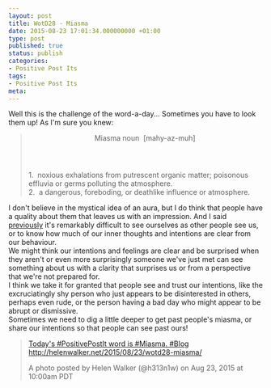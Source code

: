 ```yaml
---
layout: post
title: WotD28 - Miasma
date: 2015-08-23 17:01:34.000000000 +01:00
type: post
published: true
status: publish
categories:
- Positive Post Its
tags:
- Positive Post Its
meta:
---
```

<p>Well this is the challenge of the word-a-day... Sometimes you have to look them up! As I'm sure you knew:</p>
<blockquote><header class="luna-data-header"><span class="dbox-pg"><span class="oneClick-link oneClick-available">Miasma noun  </span></span>[mahy-<span class="dbox-bold">az</span>-m<span class="dbox-italic">uh</span>] </header>
<div class="def-set"><span class="def-number"><span class="oneClick-link">1.  </span></span><span class="oneClick-link">noxious</span> <span class="oneClick-link">exhalations</span> <span class="oneClick-link">from</span> <span class="oneClick-link">putrescent</span> <span class="oneClick-link">organic </span><span class="oneClick-link">matter;</span> <span class="oneClick-link">poisonous</span> <span class="oneClick-link">effluvia</span> <span class="oneClick-link">or</span> <span class="oneClick-link">germs</span> <span class="oneClick-link">polluting</span> <span class="oneClick-link">the </span><span class="oneClick-link">atmosphere.</span></div>
<div class="def-set"></div>
<div class="def-set"><span class="def-number"><span class="oneClick-link">2.  </span></span><span class="oneClick-link">a</span> <span class="oneClick-link oneClick-available">dangerous,</span> <span class="oneClick-link">foreboding,</span> <span class="oneClick-link">or</span> <span class="oneClick-link">deathlike</span> <span class="oneClick-link">influence</span> <span class="oneClick-link">or </span><span class="oneClick-link oneClick-available">atmosphere.</span></div>
<div class="def-set"></div>
</blockquote>
<div class="def-set">I don't believe in the mystical idea of an aura, but I do think that people have a quality about them that leaves us with an impression. And I said <a title="Word of the Day: Day 3 –  Strength" href="http://helenwalker.net/2015/07/29/word-of-the-day-day-3-strength/" target="_blank">previously</a> it's remarkably difficult to see ourselves as other people see us, or to know how much of our inner thoughts and intentions are clear from our behaviour.</div>
<div class="def-set"></div>
<div class="def-set">We might think our intentions and feelings are clear and be surprised when they aren't or even more surprisingly someone we've just met can see something about us with a clarity that surprises us or from a perspective that we're not prepared for.</div>
<div class="def-set"></div>
<div class="def-set">I think we take it for granted that people see and trust our intentions, like the excruciatingly shy person who just appears to be disinterested in others, perhaps even rude, or the person having a bad day who might appear to be abrupt or dismissive.</div>
<div class="def-set"></div>
<div class="def-set">Sometimes we need to dig a little deeper to get past people's miasma, or share our intentions so that people can see past ours!</div>
<div class="def-set">
<blockquote class="instagram-media" data-instgrm-captioned="" data-instgrm-version="4">
<div>
<div></div>
<p><a href="https://instagram.com/p/6u8UNbCHiM/" target="_top">Today's #PositivePostIt word is #Miasma. #Blog http://helenwalker.net/2015/08/23/wotd28-miasma/</a></p>
<p>A photo posted by Helen Walker (@h313n1w) on <time datetime="2015-08-23T17:00:00+00:00">Aug 23, 2015 at 10:00am PDT</time></p>
</div>
</blockquote>
<p><script src="//platform.instagram.com/en_US/embeds.js" async="" defer="defer"></script></p>
</div>
<div class="def-set"></div>

